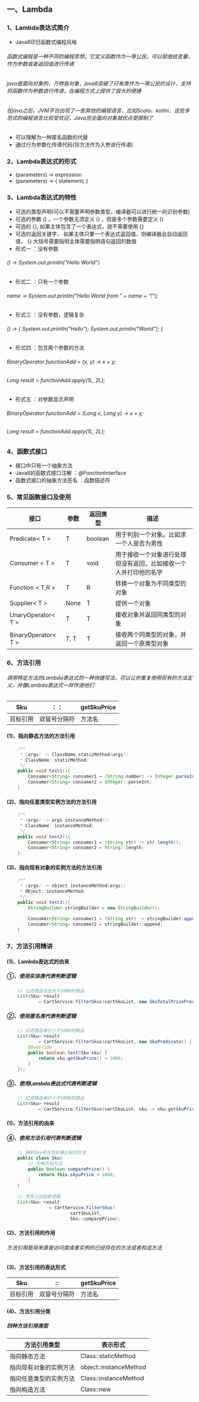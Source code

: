 ## 一、Lambda

### 1、Lambda表达式简介
* Java8印日函数式编程风格
###### 函数式编程是一种不同的编程思想，它定义函数作为一等公民，可以赋值给变量，作为参数或者返回值进行传递
###### java是面向对象的，万物皆对象，java8突破了只有类作为一等公民的设计，支持将函数作为参数进行传递，在编程方式上提供了很大的便捷
###### 在java之后，JVM平台出现了一些其他的编程语言，比如Scala、kotlin，这些多范式的编程语言比较受欢迎，Java完全面向对象就优点受限制了
* 可以理解为一种匿名函数的代替
* 通过行为参数化传递代码(将方法作为入参进行传递)

### 2、Lambda表达式的形式
* (parameters) -> expression
* (parameters) -> { statement; }

### 3、Lambda表达式的特性
* 可选的类型声明(可以不需要声明参数类型，编译器可以进行统一的识别参数)
* 可选的参数 () ，一个参数无须定义 () ，但是多个参数需要定义 () 
* 可选的 {}, 如果主体包含了一个表达式，就不需要使用 {} 
* 可选的返回关键字， 如果主体只要一个表达式返回值，则编译器会自动返回值， {} 大括号需要指明主体需要指明语句返回的数值
* 形式一 ：没有参数
###### () -> System.out.println("Hello World")
* 形式二 ：只有一个参数
###### name -> System.out.println("Hello World from " + name + "!");
* 形式三 ：没有参数，逻辑复杂
###### () -> { System.out.println("Hello"); System.out.println("World"); }
* 形式四 ：包含两个参数的方法
###### BinaryOperator<Long> functionAdd = (x, y) -> x + y;
###### Long result = functionAdd.apply(1L, 2L);
* 形式五 ：对参数显示声明
###### BinaryOperator<Long> functionAdd = (Long x, Long y) -> x + y;
###### Long result = functionAdd.apply(1L, 2L);

### 4、函数式接口
* 接口中只有一个抽象方法
* Java8的函数式接口注解 ：@FunctionInterface
* 函数式接口的抽象方法签名 ：函数描述符

### 5、常见函数接口及使用
| 接口 | 参数 | 返回类型 | 描述 | 
| --- | --- | --- | --- |
|Predicate< T >|T|boolean|用于判别一个对象。比如求一个人是否为男性|
|Consumer < T >|T|void|用于接收一个对象进行处理但没有返回，比如接收一个人并打印他的名字|
|Function < T,R >|T|R|转换一个对象为不同类型的对象|
|Supplier< T >|None|T|提供一个对象|
|UnaryOperator< T >|T|T|接收对象并返回同类型的对象|
|BinaryOperator< T >|T, T|T|接收两个同类型的对象，并返回一个原类型对象|


### 6、方法引用
###### 调用特定方法的Lambda表达式的一种快捷写法，可以让你重复使用现有的方法定义，并像Lambda表达式一样传递他们
| Sku | ：：| getSkuPrice |
| --- | --- | --- |
| 目标引用 | 双冒号分隔符 | 方法名|

#### (1)、指向静态方法的方法引用
```java
    /**
     * (args) -> ClassName.staticMethod(args);
     * ClassName::staticMethod;
     */
    public void test1(){
        Consumer<String> consumer1 = (String number) -> Integer.parseInt(number);
        Consumer<String> consumer2 = Integer::parseInt;
    }
```

#### (2)、指向任意类型实例方法的方法引用
```java
    /**
     * (args) -> args.instanceMethod();
     * ClassName::instanceMethod;
     */
    public void test2(){
        Consumer<String> consumer1 = (String str) -> str.length();
        Consumer<String> consumer2 = String::length;
    }
```

#### (3)、指向现有对象的实例方法的方法引用
```java
    /**
     * (args) -> object.instanceMethod(args);
     * Object::instanceMethod;
     */
    public void test3(){
        StringBuilder stringBuilder = new StringBuilder();
        
        Consumer<String> consumer1 = (String str) -> stringBuilder.append(str);
        Consumer<String> consumer2 = stringBuilder::append;
    }
```

### 7、方法引用精讲
#### (1)、Lambda表达式的由来
##### ①、使用实体类代表判断逻辑
```java
    // 过滤商品总价大于2000的商品
    List<Sku> result
            = CartService.filterSkus(cartSkuList, new SkuTotalPricePredicate());
```

##### ②、使用匿名类代表判断逻辑
```java
    // 过滤商品单价小于1000的商品
    List<Sku> result
            = CartService.filterSkus(cartSkuList, new SkuPredicate() {
        @Override
        public boolean test(Sku sku) {
            return sku.getSkuPrice() < 1000;
        }
    });
```

##### ③、使用Lambda表达式代表判断逻辑
```java
    // 过滤商品单价小于1000的商品
    List<Sku> result
            = CartService.filterSkus(cartSkuList, sku -> sku.getSkuPrice() > 1000);
```

#### (1)、方法引用的由来
##### ④、使用方法引用代表判断逻辑
```java
    // 假如Sku中包含价格比较的方法
    public class Sku{
        // 价格比较方法
        public Boolean comparePrice() {
            return this.skyuPrice > 1000;
        }
    }
    
    // 改写上边判断逻辑
    List<Sku> result
                = CartService.filterSkus(
                        cartSkuList, 
                        Sku::comparePrice);
```

#### (2)、方法引用的作用
###### 方法引用是用来直接访问类或者实例的已经存在的方法或者构造方法

#### (3)、方法引用的表达形式
| Sku | :: | getSkuPrice |
| --- | --- | --- |
| 目标引用 | 双冒号分隔符 | 方法名 |

#### (4)、方法引用分类
##### 四种方法引用类型
| 方法引用类型 | 表示形式 |
| --- | --- |
| 指向静态方法 | Class::staticMethod |
| 指向现有对象的实例方法 | object::instanceMethod |
| 指向任意类型的实例方法 | Class::instanceMethod |
| 指向构造方法 | Class::new |

